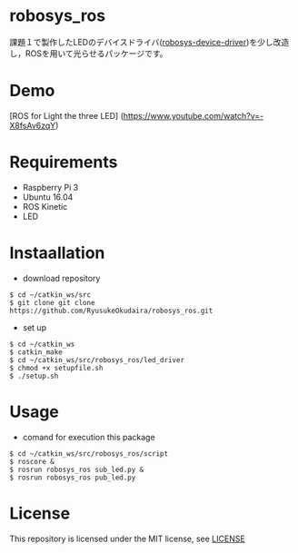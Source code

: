 # robosys_ros
課題１で製作したLEDのデバイスドライバ([robosys-device-driver](https://github.com/RyusukeOkudaira/robosys-device-driver))を少し改造し，ROSを用いて光らせるパッケージです。

# Demo
[ROS for Light the three LED] (https://www.youtube.com/watch?v=-X8fsAv6zqY)

# Requirements
- Raspberry Pi 3
- Ubuntu 16.04
- ROS Kinetic
- LED

# Instaallation
- download repository 
```
$ cd ~/catkin_ws/src
$ git clone git clone https://github.com/RyusukeOkudaira/robosys_ros.git
```
- set up
```
$ cd ~/catkin_ws
$ catkin_make
$ cd ~/catkin_ws/src/robosys_ros/led_driver
$ chmod +x setupfile.sh
$ ./setup.sh
```

# Usage
- comand for execution this package
```
$ cd ~/catkin_ws/src/robosys_ros/script
$ roscore &
$ rosrun robosys_ros sub_led.py &
$ rosrun robosys_ros pub_led.py
```

# License
This repository is licensed under the MIT license, see [LICENSE](https://github.com/RyusukeOkudaira/robosys_ros/blob/master/LICENSE)
